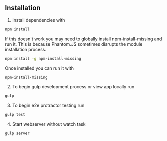 ## Installation
1) Install dependencies with

```bash
npm install
```
If this doesn't work you may need to globally install npm-install-missing and run it. This is because Phantom.JS sometimes disrupts the module installation process.
```bash
npm install -g npm-install-missing
```
Once installed you can run it with
```bash
npm-install-missing
```

2) To begin gulp development process or view app locally run
```bash
gulp
```

3) To begin e2e protractor testing run
```bash
gulp test
```

4) Start webserver without watch task
```bash
gulp server
```


